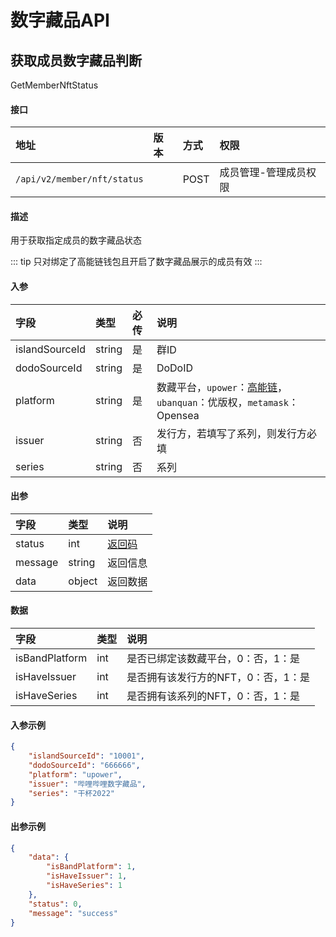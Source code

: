 # 数字藏品API


## 获取成员数字藏品判断

GetMemberNftStatus

#### 接口

|地址|版本|方式|权限|
|:-----|:---------------|:-----|:---------------|
|`/api/v2/member/nft/status`|<Badge type="warning" text="v2" vertical="middle" />|POST|成员管理-管理成员权限|

#### 描述

用于获取指定成员的数字藏品状态

::: tip
只对绑定了高能链钱包且开启了数字藏品展示的成员有效
:::

#### 入参

|字段|类型|必传|说明|
|:---------------|:-----|:-----|:---------------|
|islandSourceId|string|是|群ID|
|dodoSourceId|string|是|DoDoID|
|platform|string|是|数藏平台，`upower`：[高能链](https://img.imdodo.com/dodo/0286c607eb8435235d6525c3f5a621d7.png)，`ubanquan`：优版权，`metamask`：Opensea|
|issuer|string|否|发行方，若填写了系列，则发行方必填|
|series|string|否|系列|

#### 出参

|字段|类型|说明|
|:---------------|:-----|:---------------|
|status|int|[返回码](../start/status.md)|
|message|string|返回信息|
|data|object|返回数据|

#### 数据

|字段|类型|说明|
|:---------------|:-----|:---------------|
|isBandPlatform|int|是否已绑定该数藏平台，0：否，1：是|
|isHaveIssuer|int|是否拥有该发行方的NFT，0：否，1：是|
|isHaveSeries|int|是否拥有该系列的NFT，0：否，1：是|

#### 入参示例

```json
{
    "islandSourceId": "10001",
    "dodoSourceId": "666666",
    "platform": "upower",
    "issuer": "哔哩哔哩数字藏品",
    "series": "干杯2022"
}
```

#### 出参示例

```json
{
    "data": {
        "isBandPlatform": 1,
        "isHaveIssuer": 1,
        "isHaveSeries": 1
    },
    "status": 0,
    "message": "success"
}
```